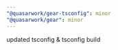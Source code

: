 ```yaml
---
"@quasarwork/gear-tsconfig": minor
"@quasarwork/gear": minor
---
```


updated tsconfig & tsconfig build

